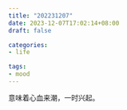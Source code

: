 ```yaml
---
title: "202231207"
date: 2023-12-07T17:02:14+08:00
draft: false

categories:
- life

tags:
- mood
---
```


意味着心血来潮，一时兴起。